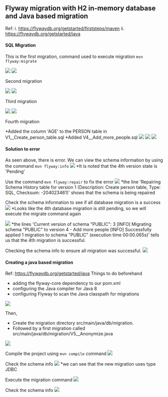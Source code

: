 ﻿## Flyway migration with H2 in-memory database and Java based migration
Ref: 
i. https://flywaydb.org/getstarted/firststeps/maven
ii. https://flywaydb.org/getstarted/java

#### SQL Migration
This is the first migration, command used to execute migration `mvn flyway:migrate`

![](https://devtraining2.blob.core.windows.net/devtraining2-images/2020/03/26/9ff48ec6.png)
![](https://devtraining2.blob.core.windows.net/devtraining2-images/2020/03/26/c27a3315.png)

Second migration 

![](https://devtraining2.blob.core.windows.net/devtraining2-images/2020/03/26/ef5d7761.png)
![](https://devtraining2.blob.core.windows.net/devtraining2-images/2020/03/26/d3147297.png)

Third migration

![](https://devtraining2.blob.core.windows.net/devtraining2-images/2020/03/26/aab49281.png)
![](https://devtraining2.blob.core.windows.net/devtraining2-images/2020/03/26/e3c88106.png)

Fourth migration 

*Added the column 'AGE' to the PERSON table in V1__Create_person_table.sql
*Added V4__Add_more_people.sql 
![](https://devtraining2.blob.core.windows.net/devtraining2-images/2020/03/26/f1e4e63e.png)
![](https://devtraining2.blob.core.windows.net/devtraining2-images/2020/03/26/ffea45da.png)
![](https://devtraining2.blob.core.windows.net/devtraining2-images/2020/03/26/99344b2f.png)

#### Solution to error
As seen above, there is error. We can view the schema information by using the command `mvn flyway:info`
![](https://devtraining2.blob.core.windows.net/devtraining2-images/2020/03/30/acac2ec6.png)
*It is noted that the 4th version state is 'Pending'

Use the command `mvn flyway:repair` to fix the error
![](https://devtraining2.blob.core.windows.net/devtraining2-images/2020/03/30/45601aac.png)
*the line 'Repairing Schema History table for version 1 (Description: Create person table, Type: SQL, Checksum: -204023461)' shows that the schema is being repaired

Check the schema information to see if all database migration is a success
![](https://devtraining2.blob.core.windows.net/devtraining2-images/2020/03/30/8629a140.png)
*Looks like the 4th database migration is still pending, so we will execute the migrate command again

![](https://devtraining2.blob.core.windows.net/devtraining2-images/2020/03/30/841e4f2a.png)
*the lines 'Current version of schema "PUBLIC": 3
[INFO] Migrating schema "PUBLIC" to version 4 - Add more people
[INFO] Successfully applied 1 migration to schema "PUBLIC" (execution time 00:00.065s)' tells us that the 4th migration is successful.

Checking the schema info to ensure all migration was successful.
![](https://devtraining2.blob.core.windows.net/devtraining2-images/2020/03/30/47e9d625.png)

#### Creating a java based migration
Ref: https://flywaydb.org/getstarted/java
Things to do beforehand
* adding the flyway-core dependency to our pom.xml
* configuring the Java compiler for Java 8
* configuring Flyway to scan the Java classpath for migrations

![](https://devtraining2.blob.core.windows.net/devtraining2-images/2020/03/30/94d6eab9.png)

Then,
* Create the migration directory src/main/java/db/migration.
* Followed by a first migration called src/main/java/db/migration/V5__Anonymize.java

![](https://devtraining2.blob.core.windows.net/devtraining2-images/2020/03/30/fdfa74c2.png)


Compile the project using `mvn compile` command
![](https://devtraining2.blob.core.windows.net/devtraining2-images/2020/03/30/dde47a32.png)

Check the schema info
![](https://devtraining2.blob.core.windows.net/devtraining2-images/2020/03/30/a819a7b7.png)
*we can see that the new migration uses type JDBC

Execute the migration command
![](https://devtraining2.blob.core.windows.net/devtraining2-images/2020/03/30/c3848871.png)

Check the schema info
![](https://devtraining2.blob.core.windows.net/devtraining2-images/2020/03/30/613c30b9.png)

